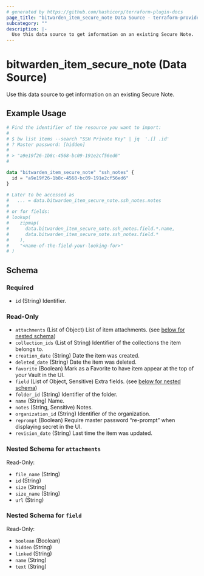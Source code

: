 ```yaml
---
# generated by https://github.com/hashicorp/terraform-plugin-docs
page_title: "bitwarden_item_secure_note Data Source - terraform-provider-bitwarden"
subcategory: ""
description: |-
  Use this data source to get information on an existing Secure Note.
---
```


# bitwarden_item_secure_note (Data Source)

Use this data source to get information on an existing Secure Note.

## Example Usage

```terraform
# Find the identifier of the resource you want to import:
#
# $ bw list items --search "SSH Private Key" | jq  '.[] .id'
# ? Master password: [hidden]
#
# > "a9e19f26-1b8c-4568-bc09-191e2cf56ed6"
#

data "bitwarden_item_secure_note" "ssh_notes" {
  id = "a9e19f26-1b8c-4568-bc09-191e2cf56ed6"
}

# Later to be accessed as
#   ... = data.bitwarden_item_secure_note.ssh_notes.notes
#
# or for fields:
# lookup(
#    zipmap(
#      data.bitwarden_item_secure_note.ssh_notes.field.*.name,
#      data.bitwarden_item_secure_note.ssh_notes.field.*
#    ),
#    "<name-of-the-field-your-looking-for>"
# )
```

<!-- schema generated by tfplugindocs -->
## Schema

### Required

- `id` (String) Identifier.

### Read-Only

- `attachments` (List of Object) List of item attachments. (see [below for nested schema](#nestedatt--attachments))
- `collection_ids` (List of String) Identifier of the collections the item belongs to.
- `creation_date` (String) Date the item was created.
- `deleted_date` (String) Date the item was deleted.
- `favorite` (Boolean) Mark as a Favorite to have item appear at the top of your Vault in the UI.
- `field` (List of Object, Sensitive) Extra fields. (see [below for nested schema](#nestedatt--field))
- `folder_id` (String) Identifier of the folder.
- `name` (String) Name.
- `notes` (String, Sensitive) Notes.
- `organization_id` (String) Identifier of the organization.
- `reprompt` (Boolean) Require master password “re-prompt” when displaying secret in the UI.
- `revision_date` (String) Last time the item was updated.

<a id="nestedatt--attachments"></a>
### Nested Schema for `attachments`

Read-Only:

- `file_name` (String)
- `id` (String)
- `size` (String)
- `size_name` (String)
- `url` (String)


<a id="nestedatt--field"></a>
### Nested Schema for `field`

Read-Only:

- `boolean` (Boolean)
- `hidden` (String)
- `linked` (String)
- `name` (String)
- `text` (String)
